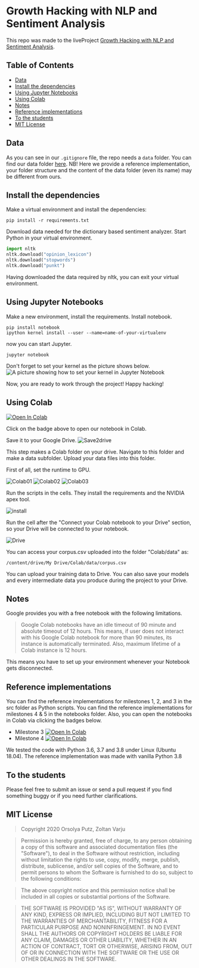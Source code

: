 # Growth Hacking with NLP and Sentiment Analysis
This repo was made to the liveProject
[Growth Hacking with NLP and Sentiment Analysis](https://liveproject.manning.com/).

## Table of Contents
* [Data](#data)
* [Install the dependencies](#install-the-dependencies)
* [Using Jupyter Notebooks](#using-jupyter-notebooks)
* [Using Colab](#using-colab)
* [Notes](#notes)
* [Reference implementations](#reference-implementations)
* [To the students](#to-the-students)
* [MIT License](#mit-license)

## Data
As you can see in our ```.gitignore``` file, the
repo needs a ```data``` folder. You can find our
data folder [here](https://drive.google.com/drive/folders/1rwd7hsZxZJdSQ7TP9CHgK9-qM20AJyib?usp=sharing).
NB! Here we provide a reference implementation,
your folder structure and the content of the
data folder (even its name) may be different 
from ours.

## Install the dependencies
Make a virtual environment and install the dependencies:
```shell script
pip install -r requirements.txt
```
Download data needed for the dictionary based sentiment analyzer.
Start Python in your virtual environment.
```Python
import nltk
nltk.download("opinion_lexicon")
nltk.download("stopwords")
nltk.download("punkt")
```
Having downloaded the data required by nltk, you can exit
your virtual environment.

## Using Jupyter Notebooks
Make a new environment, install the requirements.
Install notebook.
```shell script
pip install notebook
ipython kernel install --user --name=name-of-your-virtualenv
```
now you can start Jupyter.
```shell script
jupyter notebook
```
Don't forget to set your kernel as the picture shows
below.
![A picture showing how to set your kernel in Jupyter Notebook](imgs/notebook.png "How to kernel")

Now, you are ready to work through the project! Happy hacking!

## Using Colab
[![Open In Colab](https://colab.research.google.com/assets/colab-badge.svg)](https://colab.research.google.com/github/crow-intelligence/growth-hacking-sentiment/blob/master/Colab_growth_hacking_example.ipynb)

Click on the badge above to open our notebook in Colab.

Save it to your Google Drive. 
![Save2drive](imgs/save2drive.png "How to save")

This step makes a Colab folder on your drive. Navigate
to this folder and make a data subfolder. Upload your
data files into this folder. 

First of all, set the runtime to GPU.

![Colab01](imgs/colab01.png "How to set up GPU")
![Colab02](imgs/colab02.png "How to set up GPU 2")
![Colab03](imgs/colab03.png "How to set up GPU3")

Run the scripts in the cells. They install the requirements
and the NVIDIA apex tool.

![install](imgs/install.png "How to install")

Run the cell after the "Connect your Colab notebook to your Drive"
section, so your Drive will be connected to your notebook.

![Drive](imgs/connect.png "How to connect")

You can access your corpus.csv uploaded into the folder
 "Colab/data" as:
 ```shell script
/content/drive/My Drive/Colab/data/corpus.csv
```

You can upload your training data to Drive. You
can also save your models and every intermediate data you
produce during the project to your Drive.

## Notes

Google provides you with a free notebook with the following
limitations.
>Google Colab notebooks have an idle timeout of 90 minute
> and absolute timeout of 12 hours. This means, if user does
>not interact with his Google Colab notebook for more than
>90 minutes, its instance is automatically terminated. Also,
>maximum lifetime of a Colab instance is 12 hours.

This means you have to set up your environment whenever
your Notebook gets disconnected.

## Reference implementations
You can find the reference implementations for 
milestones 1, 2, and 3 in the src folder as Python
scripts. You can find the reference
implementations for milestones 4 & 5 in the
notebooks folder. Also, you can open the
notebooks in Colab via clicking the badges
below.

+ Milestone 3 [![Open In Colab](https://colab.research.google.com/assets/colab-badge.svg)](https://colab.research.google.com/github/crow-intelligence/growth-hacking-sentiment/blob/master/notebooks/nn_based_sentiment.ipynb)
+ Milestone 4 [![Open In Colab](https://colab.research.google.com/assets/colab-badge.svg)](https://colab.research.google.com/github/crow-intelligence/growth-hacking-sentiment/blob/master/notebooks/final_report.ipynb)

We tested the code with Python 3.6, 3.7 and
3.8 under Linux (Ubuntu 18.04). The reference
implementation was made with vanilla Python 3.8

## To the students

Please feel free to submit an issue or send a pull request
if you find something buggy or if you need further clarifications.

## MIT License
> Copyright 2020 Orsolya Putz, Zoltan Varju

> Permission is hereby granted, free of charge, to any person obtaining a
 copy of this software and associated documentation files (the "Software"), to deal in the Software without restriction, including without limitation the rights to use, copy, modify, merge, publish, distribute, sublicense, and/or sell copies of the Software, and to permit persons to whom the Software is furnished to do so, subject to the following conditions:

> The above copyright notice and this permission notice shall be included in
 all copies or substantial portions of the Software.

> THE SOFTWARE IS PROVIDED "AS IS", WITHOUT WARRANTY OF ANY KIND, EXPRESS OR
 IMPLIED, INCLUDING BUT NOT LIMITED TO THE WARRANTIES OF MERCHANTABILITY, FITNESS FOR A PARTICULAR PURPOSE AND NONINFRINGEMENT. IN NO EVENT SHALL THE AUTHORS OR COPYRIGHT HOLDERS BE LIABLE FOR ANY CLAIM, DAMAGES OR OTHER LIABILITY, WHETHER IN AN ACTION OF CONTRACT, TORT OR OTHERWISE, ARISING FROM, OUT OF OR IN CONNECTION WITH THE SOFTWARE OR THE USE OR OTHER DEALINGS IN THE SOFTWARE.

